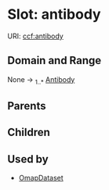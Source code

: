 
# Slot: antibody



URI: [ccf:antibody](http://purl.org/ccf/antibody)


## Domain and Range

None &#8594;  <sub>1..\*</sub> [Antibody](Antibody.md)

## Parents


## Children


## Used by

 * [OmapDataset](OmapDataset.md)
